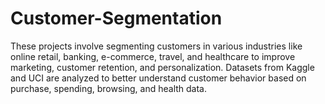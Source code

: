 # Customer-Segmentation
These projects involve segmenting customers in various industries like online retail, banking, e-commerce, travel, and healthcare to improve marketing, customer retention, and personalization. Datasets from Kaggle and UCI are analyzed to better understand customer behavior based on purchase, spending, browsing, and health data.
